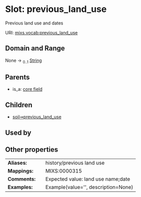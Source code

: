 
# Slot: previous_land_use


Previous land use and dates

URI: [mixs.vocab:previous_land_use](https://w3id.org/mixs/vocab/previous_land_use)


## Domain and Range

None &#8594;  <sub>0..1</sub> [String](types/String.md)

## Parents

 *  is_a: [core field](core_field.md)

## Children

 *  [soil➞previous_land_use](soil_previous_land_use.md)

## Used by


## Other properties

|  |  |  |
| --- | --- | --- |
| **Aliases:** | | history/previous land use |
| **Mappings:** | | MIXS:0000315 |
| **Comments:** | | Expected value: land use name;date |
| **Examples:** | | Example(value='', description=None) |

